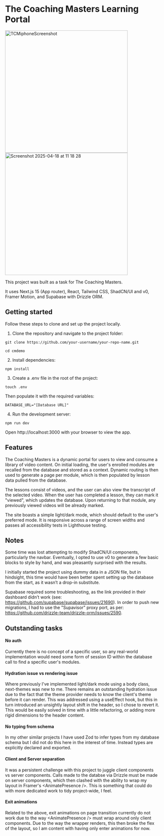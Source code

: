 # The Coaching Masters Learning Portal

<img height="400" alt="TCMiphoneScreenshot" src="https://github.com/user-attachments/assets/5ceda0ae-39fb-4368-a6e4-d3f6b7970899" />
<img height="400" alt="Screenshot 2025-04-18 at 11 18 28" src="https://github.com/user-attachments/assets/9033618f-de4b-4b7c-90f6-3278ae13bdd6" />

This project was built as a task for The Coaching Masters.

It uses Next.js 15 (App router), React, Tailwind CSS, ShadCN/UI and v0, Framer Motion, and Supabase with Drizzle ORM.

## Getting started
Follow these steps to clone and set up the project locally.

1. Clone the repository and navigate to the project folder:
```
git clone https://github.com/your-username/your-repo-name.git
```

```
cd cmdemo
```

2. Install dependencies:
```
npm install
```

3. Create a .env file in the root of the project: 
```
touch .env
```
Then populate it with the required variables:
```
DATABASE_URL="[Database URL]"
```

4. Run the development server:
```
npm run dev
```
Open http://localhost:3000 with your browser to view the app.

## Features
The Coaching Masters is a dynamic portal for users to view and consume a library of video content. On initial loading, the user's enrolled modules are recalled from the database and stored as a context. Dynamic routing is then used to generate a page per module, which is then populated by lesson data pulled from the database.

The lessons consist of videos, and the user can also view the transcript of the selected video. When the user has completed a lesson, they can mark it "viewed", which updates the database. Upon returning to that module, any previously viewed videos will be already marked.

The site boasts a simple light/dark mode, which should default to the user's preferred mode. It is responsive across a range of screen widths and passes all accessibility tests in Lighthouse testing.

## Notes
Some time was lost attempting to modify ShadCN/UI components, particularly the navbar. Eventually, I opted to use v0 to generate a few basic blocks to style by hand, and was pleasantly surprised with the results.

I initially started the project using dummy data in a JSON file, but in hindsight, this time would have been better spent setting up the database from the start, as it wasn’t a drop-in substitute.

Supabase required some troubleshooting, as the link provided in their dashboard didn’t work (see: https://github.com/supabase/supabase/issues/21690). In order to push new migrations, I had to use the "Supavisor" proxy port, as per: https://github.com/drizzle-team/drizzle-orm/issues/2590.

## Outstanding tasks
#### No auth
Currently there is no concept of a specific user, so any real-world implementation would need some form of session ID within the database call to find a specific user's modules.

#### Hydration issue vs rendering issue
Where previously I've implemented light/dark mode using a body class, next-themes was new to me. There remains an outstanding hydration issue due to the fact that the theme provider needs to know the client's theme before it can render. This was addressed using a useEffect hook, but this in turn introduced an unsightly layout shift in the header, so I chose to revert it. This would be easily solved in time with a little refactoring, or adding more rigid dimensions to the header content.

#### No typing from schema
In my other similar projects I have used Zod to infer types from my database schema but I did not do this here in the interest of time. Instead types are explicitly declared and exported.

#### Client and Server separation
It was a persistent challenge with this project to juggle client components vs server components. Calls made to the databse via Drizzle must be made on server components, which then clashed with the ability to wrap my layout in Framer's \<AnimatePresence />. This is something that could do with more dedicated work to tidy project-wide, I feel.

#### Exit animations
Related to the above, exit animations on page transition currently do not work due to the way \<AnimatePresence /> must wrap around only client components. Due to the way the wrapper renders, this then broke the flex of the layout, so I am content with having only enter animations for now.
